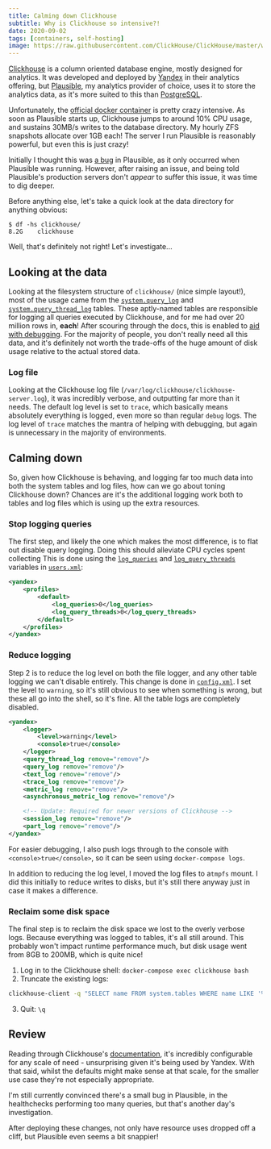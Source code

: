 ```yaml
---
title: Calming down Clickhouse
subtitle: Why is Clickhouse so intensive?!
date: 2020-09-02
tags: [containers, self-hosting]
image: https://raw.githubusercontent.com/ClickHouse/ClickHouse/master/website/images/index/intro.svg
---
```


[Clickhouse](https://clickhouse.tech/) is a column oriented database engine, mostly designed for analytics. It was developed and deployed by [Yandex](https://yandex.com/) in their analytics offering, but [Plausible](https://plausible.io), my analytics provider of choice, uses it to store the analytics data, as it's more suited to this than [PostgreSQL](https://www.postgresql.org/).

Unfortunately, the [official docker container](https://hub.docker.com/r/yandex/clickhouse-server) is pretty crazy intensive. As soon as Plausible starts up, Clickhouse jumps to around 10% CPU usage, and sustains 30MB/s writes to the database directory. My hourly ZFS snapshots allocate over 1GB each!  The server I run Plausible is reasonably powerful, but even this is just crazy!

Initially I thought this was [a bug](https://github.com/plausible/analytics/issues/301) in Plausible, as it only occurred when Plausible was running. However, after raising an issue, and being told Plausible's production servers don't _appear_ to suffer this issue, it was time to dig deeper.

Before anything else, let's take a quick look at the data directory for anything obvious:

```
$ df -hs clickhouse/
8.2G    clickhouse
```

Well, that's definitely not right! Let's investigate...

## Looking at the data

Looking at the filesystem structure of `clickhouse/` (nice simple layout!), most of the usage came from the [`system.query_log`](https://clickhouse.tech/docs/en/operations/system-tables/query_log/) and [`system.query_thread_log`](https://clickhouse.tech/docs/en/operations/system-tables/query_thread_log/) tables. These aptly-named tables are responsible for logging all queries executed by Clickhouse, and for me had over 20 million rows in, **each**! After scouring through the docs, this is enabled to [aid with debugging](https://clickhouse.tech/docs/en/operations/system-tables/query_log/). For the majority of people, you don't really need all this data, and it's definitely not worth the trade-offs of the huge amount of disk usage relative to the actual stored data.

### Log file

Looking at the Clickhouse log file (`/var/log/clickhouse/clickhouse-server.log`), it was incredibly verbose, and outputting far more than it needs. The default log level is set to `trace`, which basically means absolutely everything is logged, even more so than regular `debug` logs. The log level of `trace` matches the mantra of helping with debugging, but again is unnecessary in the majority of environments.

## Calming down

So, given how Clickhouse is behaving, and logging far too much data into both the system tables and log files, how can we go about toning Clickhouse down? Chances are it's the additional logging work both to tables and log files which is using up the extra resources.

### Stop logging queries

The first step, and likely the one which makes the most difference, is to flat out disable query logging. Doing this should alleviate CPU cycles spent collecting This is done using the [`log_queries`](https://clickhouse.tech/docs/en/operations/settings/settings/#settings-log-queries) and [`log_query_threads`](https://clickhouse.tech/docs/en/operations/settings/settings/#settings-log-query-threads) variables in [`users.xml`](https://github.com/RealOrangeOne/infrastructure/blob/master/ansible/roles/plausible/files/clickhouse-user-config.xml):

```xml
<yandex>
    <profiles>
        <default>
            <log_queries>0</log_queries>
            <log_query_threads>0</log_query_threads>
        </default>
    </profiles>
</yandex>
```

### Reduce logging

Step 2 is to reduce the log level on both the file logger, and any other table logging we can't disable entirely. This change is done in [`config.xml`](https://github.com/RealOrangeOne/infrastructure/blob/master/ansible/roles/plausible/files/clickhouse-config.xml). I set the level to `warning`, so it's still obvious to see when something is wrong, but these all go into the shell, so it's fine. All the table logs are completely disabled.

```xml
<yandex>
    <logger>
        <level>warning</level>
        <console>true</console>
    </logger>
    <query_thread_log remove="remove"/>
    <query_log remove="remove"/>
    <text_log remove="remove"/>
    <trace_log remove="remove"/>
    <metric_log remove="remove"/>
    <asynchronous_metric_log remove="remove"/>

    <!-- Update: Required for newer versions of Clickhouse -->
    <session_log remove="remove"/>
    <part_log remove="remove"/>
</yandex>
```

For easier debugging, I also push logs through to the console with `<console>true</console>`, so it can be seen using `docker-compose logs`.

In addition to reducing the log level, I moved the log files to a`tmpfs` mount. I did this initially to reduce writes to disks, but it's still there anyway just in case it makes a difference.

### Reclaim some disk space

The final step is to reclaim the disk space we lost to the overly verbose logs. Because everything was logged to tables, it's all still around. This probably won't impact runtime performance much, but disk usage went from 8GB to 200MB, which is quite nice!

1. Log in to the Clickhouse shell: `docker-compose exec clickhouse bash`
2. Truncate the existing logs:

```bash
clickhouse-client -q "SELECT name FROM system.tables WHERE name LIKE '%log%';" | xargs -I{} clickhouse-client -q "TRUNCATE TABLE system.{};"
```

3.  Quit: `\q`

## Review

Reading through Clickhouse's [documentation](https://clickhouse.tech/docs/en/), it's incredibly configurable for any scale of need - unsurprising given it's being used by Yandex. With that said, whilst the defaults might make sense at that scale, for the smaller use case they're not especially appropriate.

I'm still currently convinced there's a small bug in Plausible, in the healthchecks performing too many queries, but that's another day's investigation.

After deploying these changes, not only have resource uses dropped off a cliff, but Plausible even seems a bit snappier!
